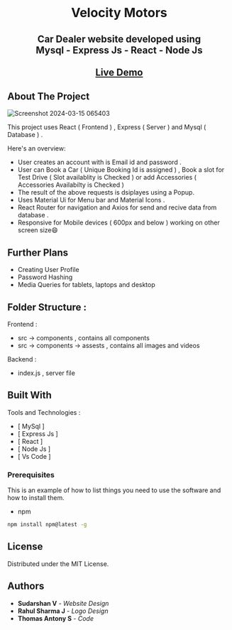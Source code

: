 <br/>
<p align="center">
 
  <h1 align="center">Velocity Motors</h1>

  <h2 align="center">
    Car Dealer website developed using  <br>
    Mysql - Express Js -  React - Node Js
    <br/>
    <br/>
    <a href="https://velocity-motors.vercel.app"/>Live Demo</a>
  </h2>
</p>



## About The Project

![Screenshot 2024-03-15 065403](https://github.com/ThomasAntonyS/Velocity-Motors/assets/138411490/84baff52-ee32-4f61-b6b1-d4015a72c287)


This project uses React ( Frontend ) , Express ( Server ) and Mysql ( Database ) . 

Here's an overview:

* User creates an account with is Email id and password . 
* User can Book a Car ( Unique Booking Id is assigned ) , Book a slot for Test Drive ( Slot availablity is Checked ) or add Accessories ( Accessories Availabilty is Checked )
* The result of the above requests is dsiplayes using a Popup.
* Uses Material Ui for Menu bar and Material Icons .
* React Router for navigation and Axios for send and recive data from database .
* Responsive for Mobile devices ( 600px and below ) working on other screen size:smile:

## Further Plans 

* Creating User Profile 
* Password Hashing  
* Media Queries for tablets, laptops and desktop 

## Folder Structure :

Frontend :
* src -> components , contains all components
* src -> components -> assests , contains all images and videos

Backend :
* index.js , server file

## Built With

Tools and Technologies :

* [ MySql ]
* [ Express Js ]
* [ React ]
* [ Node Js ]
* [ Vs Code ]

### Prerequisites

This is an example of how to list things you need to use the software and how to install them.

* npm

```sh
npm install npm@latest -g
```

## License

Distributed under the MIT License.

## Authors

* **Sudarshan V**  - *Website Design*
* **Rahul Sharma J** - *Logo Design*
* **Thomas Antony S** - *Code*
